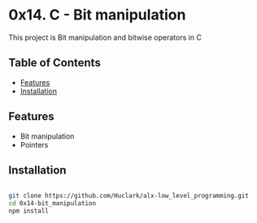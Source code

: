 # 0x14. C - Bit manipulation

This project is Bit manipulation and bitwise operators in C

## Table of Contents

- [Features](#features)
- [Installation](#installation)

## Features

- Bit manipulation
- Pointers

## Installation

```bash

git clone https://github.com/Huclark/alx-low_level_programming.git
cd 0x14-bit_manipulation
npm install
